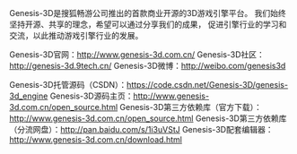 ﻿Genesis-3D是搜狐畅游公司推出的首款商业开源的3D游戏引擎平台。 
我们始终坚持开源、共享的理念，希望可以通过分享我们的成果，
促进引擎行业的学习和交流，以此推动游戏引擎行业的发展。 

Genesis-3D官网：http://www.genesis-3d.com.cn/
Genesis-3D社区：http://genesis-3d.9tech.cn/
Genesis-3D微博：http://weibo.com/genesis3d

Genesis-3D托管源码（CSDN）：https://code.csdn.net/Genesis-3D/genesis-3d_engine
Genesis-3D源码主页：http://www.genesis-3d.com.cn/open_source.html
Genesis-3D第三方依赖库（官方下载）：http://www.genesis-3d.com.cn/open_source.html
Genesis-3D第三方依赖库（分流网盘）：http://pan.baidu.com/s/1i3uVStJ
Genesis-3D配套编辑器：http://www.genesis-3d.com.cn/download.html

